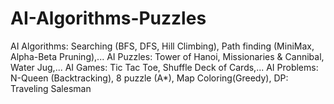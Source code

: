 # AI-Algorithms-Puzzles
AI Algorithms: Searching (BFS, DFS, Hill Climbing), Path finding (MiniMax, Alpha-Beta Pruning),...
AI Puzzles: Tower of Hanoi, Missionaries & Cannibal, Water Jug,...
AI Games: Tic Tac Toe, Shuffle Deck of Cards,...
AI Problems: N-Queen (Backtracking), 8 puzzle (A*), Map Coloring(Greedy), 
DP: Traveling Salesman
